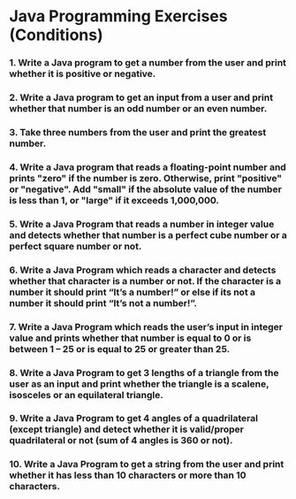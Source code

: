 # Java Programming Exercises (Conditions)

### 1. Write a Java program to get a number from the user and print whether it is positive or negative.
### 2. Write a Java program to get an input from a user and print whether that number is an odd number or an even number.
### 3. Take three numbers from the user and print the greatest number.
### 4. Write a Java program that reads a floating-point number and prints "zero" if the number is zero. Otherwise, print "positive" or "negative". Add "small" if the absolute value of the number is less than 1, or "large" if it exceeds 1,000,000.
### 5. Write a Java Program that reads a number in integer value and detects whether that number is a perfect cube number or a perfect square number or not.
### 6. Write a Java Program which reads a character and detects whether that character is a number or not. If the character is a number it should print “It’s a number!” or else if its not a number it should print “It’s not a number!”.
### 7. Write a Java Program which reads the user’s input in integer value and prints whether that number is equal to 0 or is between 1 – 25 or is equal to 25 or greater than 25.
### 8. Write a Java Program to get 3 lengths of a triangle from the user as an input and print whether the triangle is a scalene, isosceles or an equilateral triangle.
### 9. Write a Java Program to get 4 angles of a quadrilateral (except triangle) and detect whether it is valid/proper quadrilateral or not (sum of 4 angles is 360 or not).
### 10. Write a Java Program to get a string from the user and print whether it has less than 10 characters or more than 10 characters.

